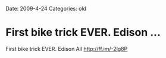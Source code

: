 Date: 2009-4-24
Categories: old

# First bike trick EVER. Edison ...

First bike trick EVER. Edison All <a href="http://ff.im/-2lg8P" rel="nofollow">http://ff.im/-2lg8P</a>

